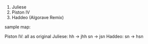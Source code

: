 1. Juliese
2. Piston IV
3. Haddeo (Algorave Remix)

sample map:

Piston IV: all as original
Juliese:
	hh -> jhh
	sn -> jsn
Haddeo:
	sn -> hsn
